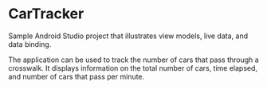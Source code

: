 # CarTracker
Sample Android Studio project that illustrates view models, live data, and data binding.

The application can be used to track the number of cars that pass through a crosswalk. It displays information on the total number of cars, time elapsed, and number of cars that pass per minute.
